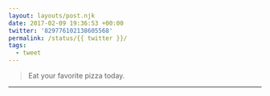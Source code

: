 ```yaml
---
layout: layouts/post.njk
date: 2017-02-09 19:36:53 +00:00
twitter: '829776102138605568'
permalink: /status/{{ twitter }}/
tags: 
  - tweet
---
```


> Eat your favorite pizza today.

---
